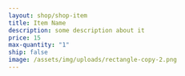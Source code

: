 ```yaml
---
layout: shop/shop-item
title: Item Name
description: some description about it
price: 15
max-quantity: "1"
ship: false
image: /assets/img/uploads/rectangle-copy-2.png
---
```

